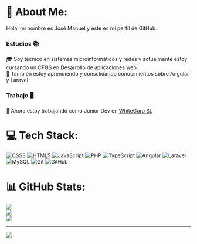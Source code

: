 # 💫 About Me:
Hola! mi nombre es José Manuel y éste es mi perfil de GitHub.

### Estudios 📚
🎓 Soy técnico en sistemas microinformáticos y redes y actualmente estoy cursando un CFGS en Desarrollo de aplicaciones web. <br>
🌱 También estoy aprendiendo y consolidando conocimientos sobre Angular y Laravel

### Trabajo 🖥️
🔭 Ahora estoy trabajando como Junior Dev en [WhiteGuru SL](https://whiteguru.com/)

# 💻 Tech Stack:
![CSS3](https://img.shields.io/badge/css3-%231572B6.svg?style=for-the-badge&logo=css3&logoColor=white) ![HTML5](https://img.shields.io/badge/html5-%23E34F26.svg?style=for-the-badge&logo=html5&logoColor=white) ![JavaScript](https://img.shields.io/badge/javascript-%23323330.svg?style=for-the-badge&logo=javascript&logoColor=%23F7DF1E) ![PHP](https://img.shields.io/badge/php-%23777BB4.svg?style=for-the-badge&logo=php&logoColor=white) ![TypeScript](https://img.shields.io/badge/typescript-%23007ACC.svg?style=for-the-badge&logo=typescript&logoColor=white) ![Angular](https://img.shields.io/badge/angular-%23DD0031.svg?style=for-the-badge&logo=angular&logoColor=white) ![Laravel](https://img.shields.io/badge/laravel-%23FF2D20.svg?style=for-the-badge&logo=laravel&logoColor=white) ![MySQL](https://img.shields.io/badge/mysql-4479A1.svg?style=for-the-badge&logo=mysql&logoColor=white) ![Git](https://img.shields.io/badge/git-%23F05033.svg?style=for-the-badge&logo=git&logoColor=white) ![GitHub](https://img.shields.io/badge/github-%23121011.svg?style=for-the-badge&logo=github&logoColor=white)
# 📊 GitHub Stats:
![](https://github-readme-stats.vercel.app/api?username=NobleSeis&theme=dark&hide_border=false&include_all_commits=false&count_private=false)<br/>
![](https://github-readme-streak-stats.herokuapp.com/?user=NobleSeis&theme=dark&hide_border=false)<br/>
![](https://github-readme-stats.vercel.app/api/top-langs/?username=NobleSeis&theme=dark&hide_border=false&include_all_commits=false&count_private=false&layout=compact)

---
[![](https://visitcount.itsvg.in/api?id=NobleSeis&icon=0&color=0)](https://visitcount.itsvg.in)
